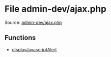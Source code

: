 File admin-dev/ajax.php
=========

Source: [admin-dev/ajax.php](https://github.com/PrestaShop/PrestaShop/blob/1.5.0.5/admin-dev/ajax.php)



Functions
---------

* [displayJavascriptAlert](function.displayJavascriptAlert.md)
